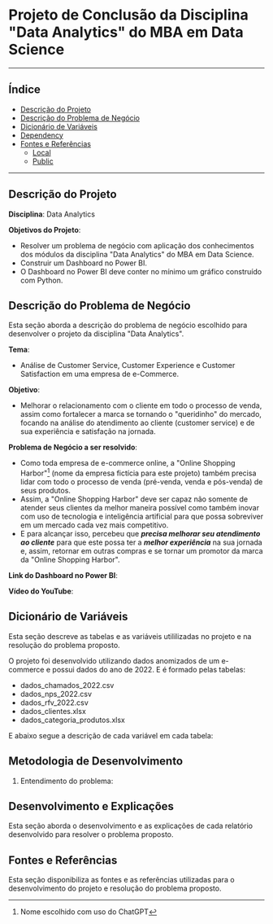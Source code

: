 # Projeto de Conclusão da Disciplina "Data Analytics" do MBA em Data Science

---

## Índice

<!--ts-->
   * [Descrição do Projeto](https://github.com/adriana-takahagui/mba-data-analytics/tree/main#descri%C3%A7%C3%A3o-do-projeto)
   * [Descrição do Problema de Negócio](https://github.com/adriana-takahagui/mba-data-analytics/tree/main#descrição-do-problema-de-negócio)
   * [Dicionário de Variáveis]()
   * [Dependency](#dependency)
   * [Fontes e Referências](https://github.com/adriana-takahagui/mba-data-analytics/tree/main#fontes-e-refer%C3%AAncias)
     * [Local](#local)
     * [Public](#public)
<!--te-->

---

## Descrição do Projeto

**Disciplina**: Data Analytics 

**Objetivos do Projeto**: 

- Resolver um problema de negócio com aplicação dos conhecimentos dos módulos da disciplina "Data Analytics" do MBA em Data Science. 
- Construir um Dashboard no Power BI. 
- O Dashboard no Power BI deve conter no mínimo um gráfico construído com Python. 

## Descrição do Problema de Negócio

Esta seção aborda a descrição do problema de negócio escolhido para desenvolver o projeto da disciplina "Data Analytics".

**Tema**: 

- Análise de Customer Service, Customer Experience e Customer Satisfaction em uma empresa de e-Commerce. 

**Objetivo**: 

- Melhorar o relacionamento com o cliente em todo o processo de venda, assim como fortalecer a marca se tornando o "queridinho" do mercado, focando na análise do atendimento ao cliente (customer service) e de sua experiência e satisfação na jornada. 

**Problema de Negócio a ser resolvido**: 

- Como toda empresa de e-commerce online, a "Online Shopping Harbor"[^1] (nome da empresa fictícia para este projeto) também precisa lidar com todo o processo de venda (pré-venda, venda e pós-venda) de seus produtos. 
- Assim, a "Online Shopping Harbor" deve ser capaz não somente de atender seus clientes da melhor maneira possível como também inovar com uso de tecnologia e inteligência artificial para que possa sobreviver em um mercado cada vez mais competitivo. 
- E para alcançar isso, percebeu que ***precisa melhorar seu atendimento ao cliente*** para que este possa ter a ***melhor experiência*** na sua jornada e, assim, retornar em outras compras e se tornar um promotor da marca da "Online Shopping Harbor".

**Link do Dashboard no Power BI**:

**Vídeo do YouTube**:

## Dicionário de Variáveis

Esta seção descreve as tabelas e as variáveis utililizadas no projeto e na resolução do problema proposto.

O projeto foi desenvolvido utilizando dados anomizados de um e-commerce e possui dados do ano de 2022. E é formado pelas tabelas:
- dados_chamados_2022.csv
- dados_nps_2022.csv
- dados_rfv_2022.csv
- dados_clientes.xlsx
- dados_categoria_produtos.xlsx

E abaixo segue a descrição de cada variável em cada tabela: 





## Metodologia de Desenvolvimento


1. Entendimento do problema:

## Desenvolvimento e Explicações 

Esta seção aborda o desenvolvimento e as explicações de cada relatório desenvolvido para resolver o problema proposto.

## Fontes e Referências

Esta seção disponibiliza as fontes e as referências utilizadas para o desenvolvimento do projeto e resolução do problema proposto. 

[^1]: Nome escolhido com uso do ChatGPT
